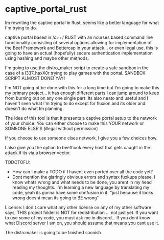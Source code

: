 # captive_portal_rust
Im rewriting the captive portal in Rust, seems like a better language for what I'm trying to do.

captive portal based in /*c++*/ RUST with an ncurses based command line functionality consisting of several options allowing for implementation of the Beef Framework and Bettercap in your attack... or even legal use, this is going to have an actual (hopefully)  secure authentication implementation using hashing and maybe other methods.

I'm going to use the distro_maker script to create a safe sandbox in the case of a l337_haxX0r trying to play games with the portal. SANDBOX SCRIPT ALMOST DONE! YAY!

I'm NOT going ot be done with this for a long time but I'm going to make this my primary project... it has enough different parts I can jump around to keep from burning out on any one single part. Its also neato and useful and I haven't seen what I'm trying to do except for fluxion and its older and doesn't do what Im planning.
 
The idea of this tool is that it presents a captive portal setup to the network of your choice. You can either choose to make this YOUR network or SOMEONE ELSE'S (illegal without permission) 
  
If you choose to use someone elses network,  I give you a few choices how.
 
I also give you the option to beefhook every host that gets caught in the attack if its via a browser vector.


TODOTOFU:
  - How can I make a TODO if I havent even ported over all the code yet?
  - Dont mention the glaringly obvious errors and syntax fuxkups please, I know whats wrong and what needs to be done, you arent in my head reading my thoughts. I'm learning a new language by translating my code, yeah its gonna have some confusion in it. "just because it looks wrong doesnt mean its going to BE wrong"

License: I don't care what any other license on any of my other software says, THIS project folder is NOT for redistribution ... not just yet. If you want to use some of my code, you must ask me in discord... If you dont know what Discord server I am on, you should assume that means you cant use it. 

The distromaker is going to be finished soonish
